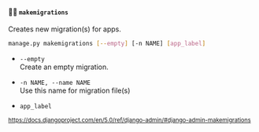 #### 🧑‍🔧 `makemigrations`

Creates new migration(s) for apps.

```sh
manage.py makemigrations [--empty] [-n NAME] [app_label]
```

- `--empty`<br>
  Create an empty migration.

- `-n NAME, --name NAME`<br>
  Use this name for migration file(s)

- `app_label`

<small>

https://docs.djangoproject.com/en/5.0/ref/django-admin/#django-admin-makemigrations

</small>


<aside class="notes">
</aside>

